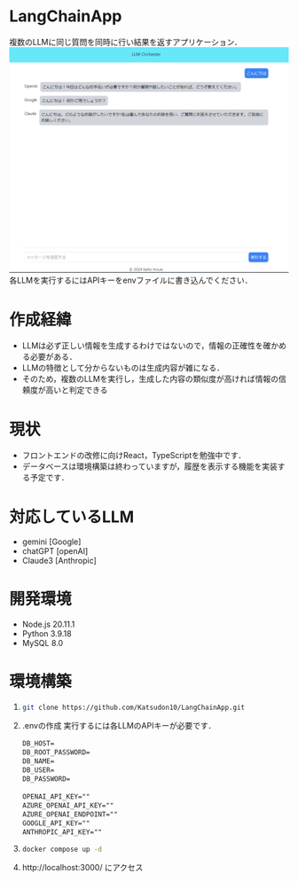 # LangChainApp
複数のLLMに同じ質問を同時に行い結果を返すアプリケーション．
![実行した様子](https://github.com/Katsudon10/LangChainApp/blob/main/assets/LLM.png)
各LLMを実行するにはAPIキーをenvファイルに書き込んでください．

# 作成経緯
* LLMは必ず正しい情報を生成するわけではないので，情報の正確性を確かめる必要がある．
* LLMの特徴として分からないものは生成内容が雑になる．
* そのため，複数のLLMを実行し，生成した内容の類似度が高ければ情報の信頼度が高いと判定できる

# 現状 
* フロントエンドの改修に向けReact，TypeScriptを勉強中です．
* データベースは環境構築は終わっていますが，履歴を表示する機能を実装する予定です．

# 対応しているLLM
* gemini [Google]
* chatGPT [openAI] 
* Claude3 [Anthropic] 

# 開発環境
* Node.js 20.11.1
* Python 3.9.18
* MySQL 8.0

# 環境構築
1. ```bash
   git clone https://github.com/Katsudon10/LangChainApp.git
   ```
2. .envの作成 
   実行するには各LLMのAPIキーが必要です．
   ```.env
   DB_HOST=
   DB_ROOT_PASSWORD=
   DB_NAME=
   DB_USER=
   DB_PASSWORD=

   OPENAI_API_KEY=""
   AZURE_OPENAI_API_KEY=""
   AZURE_OPENAI_ENDPOINT=""
   GOOGLE_API_KEY=""
   ANTHROPIC_API_KEY=""
   ```
3. ```bash
   docker compose up -d
   ```
4. http://localhost:3000/ にアクセス
